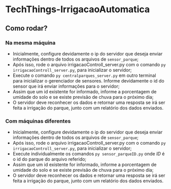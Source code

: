 # TechThings-IrrigacaoAutomatica

## Como rodar?

### Na mesma máquina
- Inicialmente, configure devidamente o ip do servidor que deseja enviar informações dentro de todos os arquivos de `sensor_parque`;
- Após isso, rode o arquivo irrigacaoControll_server.py com o comando `py irrigacaoControll_server.py`, para inicializar o servidor;
- Execute o comando `py centralparques_server.py` em outro terminal para inicializar o gerenciador de sensores. Informe devidamente o id do sensor que irá enviar informações para o servidor;
- Assim que um id existente for informado, informe a porcentagem de umidade do solo e se existe previsão de chuva para o próximo dia;
- O servidor deve reconhecer os dados e retornar uma resposta se irá ser feita a irrigação do parque, junto com um relatório dos dados enviados.

### Com máquinas diferentes
- Inicialmente, configure devidamente o ip do servidor que deseja enviar informações dentro de todos os arquivos de `sensor_parque`;
- Após isso, rode o arquivo irrigacaoControll_server.py com o comando `py irrigacaoControll_server.py`, para inicializar o servidor;
- Execute individualmente os comandos `py sensor_parqueID.py` onde *ID* é o id do parque do arquivo referido;
- Assim que um id existente for informado, informe a porcentagem de umidade do solo e se existe previsão de chuva para o próximo dia;
- O servidor deve reconhecer os dados e retornar uma resposta se irá ser feita a irrigação do parque, junto com um relatório dos dados enviados.
